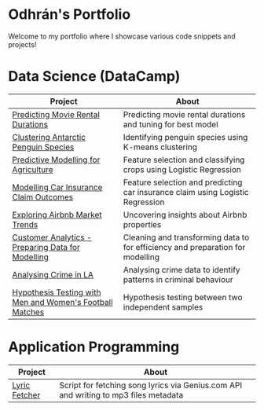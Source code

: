 # Odhrán's Portfolio

 Welcome to my portfolio where I showcase various code snippets and projects!

# Data Science (DataCamp)
| Project | About |
|---|---|
| [Predicting Movie Rental Durations](https://github.com/Dynamack/data_science/tree/main/Predicting%20Movie%20Rentals%20Durations) | Predicting movie rental durations and tuning for best model |
| [Clustering Antarctic Penguin Species](https://github.com/Dynamack/data_science/tree/main/Clustering%20Antarctic%20Penguin%20Species) | Identifying penguin species using K-means clustering |
| [Predictive Modelling for Agriculture](https://github.com/Dynamack/data_science/tree/main/Predictive%20Modelling%20for%20Agriculture) | Feature selection and classifying crops using Logistic Regression |
| [Modelling Car Insurance Claim Outcomes](https://github.com/Dynamack/data_science/tree/main/Modelling%20Car%20Insurance%20Claim%20Outcomes) | Feature selection and predicting car insurance claim using Logistic Regression |
| [Exploring Airbnb Market Trends](https://github.com/Dynamack/data_science/tree/main/Exploring%20Airbnb%20Market%20Trends) | Uncovering insights about Airbnb properties |
| [Customer Analytics - Preparing Data for Modelling](https://github.com/Dynamack/data_science/tree/main/Customer%20Analytics%20-%20Preparing%20Data%20for%20Modelling) | Cleaning and transforming data to for efficiency and preparation for modelling |
| [Analysing Crime in LA](https://github.com/Dynamack/data_science/tree/main/Analysing%20Crime%20in%20LA) | Analysing crime data to identify patterns in criminal behaviour |
| [Hypothesis Testing with Men and Women's Football Matches](https://github.com/Dynamack/data_science/tree/main/Hypothesis%20Testing%20with%20Men%20and%20Women's%20Football%20Matches) | Hypothesis testing between two independent samples |

# Application Programming
| Project | About |
|---|---|
| [Lyric Fetcher](https://github.com/Dynamack/Lyric_Fetcher) | Script for fetching song lyrics via Genius.com API and writing to mp3 files metadata |

